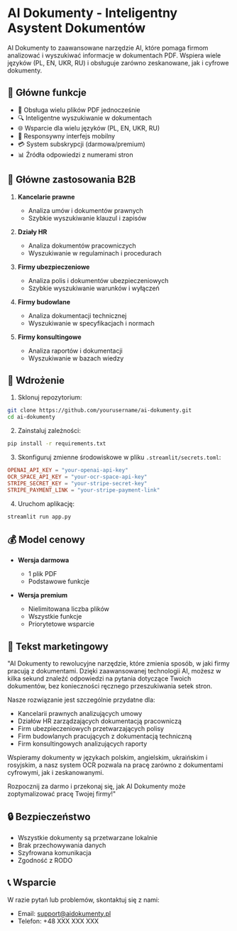 # AI Dokumenty - Inteligentny Asystent Dokumentów

AI Dokumenty to zaawansowane narzędzie AI, które pomaga firmom analizować i wyszukiwać informacje w dokumentach PDF. Wspiera wiele języków (PL, EN, UKR, RU) i obsługuje zarówno zeskanowane, jak i cyfrowe dokumenty.

## 🌟 Główne funkcje

- 📄 Obsługa wielu plików PDF jednocześnie
- 🔍 Inteligentne wyszukiwanie w dokumentach
- 🌐 Wsparcie dla wielu języków (PL, EN, UKR, RU)
- 📱 Responsywny interfejs mobilny
- 💳 System subskrypcji (darmowa/premium)
- 📊 Źródła odpowiedzi z numerami stron

## 🎯 Główne zastosowania B2B

1. **Kancelarie prawne**
   - Analiza umów i dokumentów prawnych
   - Szybkie wyszukiwanie klauzul i zapisów

2. **Działy HR**
   - Analiza dokumentów pracowniczych
   - Wyszukiwanie w regulaminach i procedurach

3. **Firmy ubezpieczeniowe**
   - Analiza polis i dokumentów ubezpieczeniowych
   - Szybkie wyszukiwanie warunków i wyłączeń

4. **Firmy budowlane**
   - Analiza dokumentacji technicznej
   - Wyszukiwanie w specyfikacjach i normach

5. **Firmy konsultingowe**
   - Analiza raportów i dokumentacji
   - Wyszukiwanie w bazach wiedzy

## 🚀 Wdrożenie

1. Sklonuj repozytorium:
```bash
git clone https://github.com/yourusername/ai-dokumenty.git
cd ai-dokumenty
```

2. Zainstaluj zależności:
```bash
pip install -r requirements.txt
```

3. Skonfiguruj zmienne środowiskowe w pliku `.streamlit/secrets.toml`:
```toml
OPENAI_API_KEY = "your-openai-api-key"
OCR_SPACE_API_KEY = "your-ocr-space-api-key"
STRIPE_SECRET_KEY = "your-stripe-secret-key"
STRIPE_PAYMENT_LINK = "your-stripe-payment-link"
```

4. Uruchom aplikację:
```bash
streamlit run app.py
```

## 💰 Model cenowy

- **Wersja darmowa**
  - 1 plik PDF
  - Podstawowe funkcje

- **Wersja premium**
  - Nielimitowana liczba plików
  - Wszystkie funkcje
  - Priorytetowe wsparcie

## 📝 Tekst marketingowy

"AI Dokumenty to rewolucyjne narzędzie, które zmienia sposób, w jaki firmy pracują z dokumentami. Dzięki zaawansowanej technologii AI, możesz w kilka sekund znaleźć odpowiedzi na pytania dotyczące Twoich dokumentów, bez konieczności ręcznego przeszukiwania setek stron.

Nasze rozwiązanie jest szczególnie przydatne dla:
- Kancelarii prawnych analizujących umowy
- Działów HR zarządzających dokumentacją pracowniczą
- Firm ubezpieczeniowych przetwarzających polisy
- Firm budowlanych pracujących z dokumentacją techniczną
- Firm konsultingowych analizujących raporty

Wspieramy dokumenty w językach polskim, angielskim, ukraińskim i rosyjskim, a nasz system OCR pozwala na pracę zarówno z dokumentami cyfrowymi, jak i zeskanowanymi.

Rozpocznij za darmo i przekonaj się, jak AI Dokumenty może zoptymalizować pracę Twojej firmy!"

## 🔒 Bezpieczeństwo

- Wszystkie dokumenty są przetwarzane lokalnie
- Brak przechowywania danych
- Szyfrowana komunikacja
- Zgodność z RODO

## 📞 Wsparcie

W razie pytań lub problemów, skontaktuj się z nami:
- Email: support@aidokumenty.pl
- Telefon: +48 XXX XXX XXX

